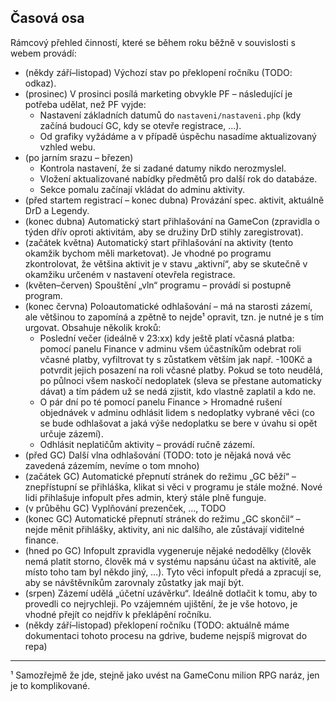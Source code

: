
## Časová osa

Rámcový přehled činností, které se během roku běžně v souvislosti s webem provádí:

- (někdy září–listopad) Výchozí stav po překlopení ročníku (TODO: odkaz).
- (prosinec) V prosinci posílá marketing obvykle PF – následující je potřeba udělat, než PF vyjde:
  - Nastavení základních datumů do `nastaveni/nastaveni.php` (kdy začíná budoucí GC, kdy se otevře registrace, …).
  - Od grafiky vyžádáme a v případě úspěchu nasadíme aktualizovaný vzhled webu.
- (po jarním srazu – březen)
  - Kontrola nastavení, že si zadané datumy nikdo nerozmyslel.
  - Vložení aktualizované nabídky předmětů pro další rok do databáze.
  - Sekce pomalu začínají vkládat do adminu aktivity.
- (před startem registrací – konec dubna) Provázání spec. aktivit, aktuálně DrD a Legendy.
- (konec dubna) Automatický start přihlašování na GameCon (zpravidla o týden dřív oproti aktivitám, aby se družiny DrD stihly zaregistrovat).
- (začátek května) Automatický start přihlašování na aktivity (tento okamžik bychom měli marketovat). Je vhodné po programu zkontrolovat, že většina aktivit je v stavu „aktivní“, aby se skutečně v okamžiku určeném v nastavení otevřela registrace.
- (květen–červen) Spouštění „vln“ programu – provádí si postupně program.
- (konec června) Poloautomatické odhlašování – má na starosti zázemí, ale většinou to zapomíná a zpětně to nejde¹ opravit, tzn. je nutné je s tím urgovat. Obsahuje několik kroků:
  - Poslední večer (ideálně v 23:xx) kdy ještě platí včasná platba: pomocí panelu Finance v adminu všem účastníkům odebrat roli včasné platby, vyfiltrovat ty s zůstatkem větším jak např. -100Kč a potvrdit jejich posazení na roli včasné platby. Pokud se toto neudělá, po půlnoci všem naskočí nedoplatek (sleva se přestane automaticky dávat) a tím pádem už se nedá zjistit, kdo vlastně zaplatil a kdo ne.
  - O pár dní po té pomocí panelu Finance > Hromadné rušení objednávek v adminu odhlásit lidem s nedoplatky vybrané věci (co se bude odhlašovat a jaká výše nedoplatku se bere v úvahu si opět určuje zázemí).
  - Odhlásit neplatičům aktivity – provádí ručně zázemí.
- (před GC) Další vlna odhlašování (TODO: toto je nějaká nová věc zavedená zázemím, nevíme o tom mnoho)
- (začátek GC) Automatické přepnutí stránek do režimu „GC běží“ – znepřístupní se přihláška, klikat si věci v programu je stále možné. Nové lidi přihlašuje infopult přes admin, který stále plně funguje.
- (v průběhu GC) Vyplňování prezenček, …, TODO
- (konec GC) Automatické přepnutí stránek do režimu „GC skončil“ – nejde měnit přihlášky, aktivity, ani nic dalšího, ale zůstávají viditelné finance.
- (hned po GC) Infopult zpravidla vygeneruje nějaké nedodělky (člověk nemá platit storno, člověk má v systému napsánu účast na aktivitě, ale místo toho tam byl někdo jiný, …). Tyto věci infopult předá a zpracují se, aby se návštěvníkům zarovnaly zůstatky jak mají být.
- (srpen) Zázemí udělá „účetní uzávěrku“. Ideálně dotlačit k tomu, aby to provedli co nejrychleji. Po vzájemném ujištění, že je vše hotovo, je vhodné přejít co nejdřív k překlápění ročníku.
- (někdy září–listopad) překlopení ročníku (TODO: aktuálně máme dokumentaci tohoto procesu na gdrive, budeme nejspíš migrovat do repa)

---

¹ Samozřejmě že jde, stejně jako uvést na GameConu milion RPG naráz, jen je to komplikované.
